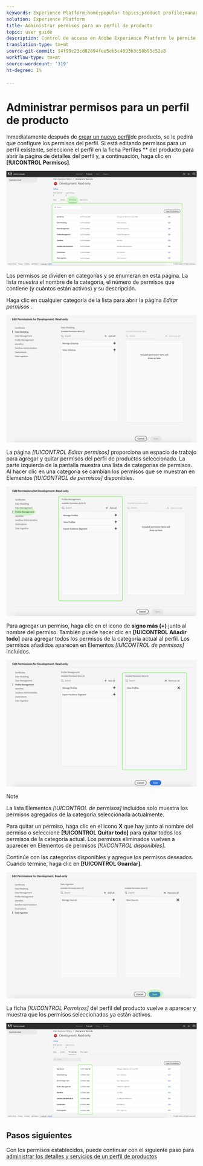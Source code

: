 ```yaml
---
keywords: Experience Platform;home;popular topics;product profile;manage permissions
solution: Experience Platform
title: Administrar permisos para un perfil de producto
topic: user guide
description: Control de acceso en Adobe Experience Platform le permite administrar funciones y permisos para diversas funciones de la plataforma mediante Adobe Admin Console. Este documento sirve como guía para administrar los permisos de un perfil de productos para Platform.
translation-type: tm+mt
source-git-commit: 14f99c23cd82894fee5eb5c4093b3c50b95c52e8
workflow-type: tm+mt
source-wordcount: '319'
ht-degree: 1%

---
```



# Administrar permisos para un perfil de producto

Inmediatamente después de [crear un nuevo perfil](#create-a-new-product-profile)de producto, se le pedirá que configure los permisos del perfil. Si está editando permisos para un perfil existente, seleccione el perfil en la ficha Perfiles ** del producto para abrir la página de detalles del perfil y, a continuación, haga clic en **[!UICONTROL Permisos]**.

![perfil-permissions](../images/profile-permissions.png)

Los permisos se dividen en categorías y se enumeran en esta página. La lista muestra el nombre de la categoría, el número de permisos que contiene (y cuántos están activos) y su descripción.

Haga clic en cualquier categoría de la lista para abrir la página *Editar permisos* .

![edit-permissions](../images/edit-permissions.png)

La página *[!UICONTROL Editar permisos]* proporciona un espacio de trabajo para agregar y quitar permisos del perfil de productos seleccionado. La parte izquierda de la pantalla muestra una lista de categorías de permisos. Al hacer clic en una categoría se cambian los permisos que se muestran en Elementos *[!UICONTROL de permisos]* disponibles.

![change-permissions-categoría](../images/change-permissions-category.png)

Para agregar un permiso, haga clic en el icono de **signo más (+)** junto al nombre del permiso. También puede hacer clic en **[!UICONTROL Añadir todo]** para agregar todos los permisos de la categoría actual al perfil. Los permisos añadidos aparecen en Elementos *[!UICONTROL de permisos]* incluidos.

![add-permissions](../images/add-permissions.png)

>[!NOTE]
>
>La lista Elementos *[!UICONTROL de permisos]* incluidos solo muestra los permisos agregados de la categoría seleccionada actualmente.

Para quitar un permiso, haga clic en el icono **X** que hay junto al nombre del permiso o seleccione **[!UICONTROL Quitar todo]** para quitar todos los permisos de la categoría actual. Los permisos eliminados vuelven a aparecer en Elementos de permisos *[!UICONTROL disponibles]*.

Continúe con las categorías disponibles y agregue los permisos deseados. Cuando termine, haga clic en **[!UICONTROL Guardar]**.

![permissions-end](../images/permissions-finish.png)

La ficha *[!UICONTROL Permisos]* del perfil del producto vuelve a aparecer y muestra que los permisos seleccionados ya están activos.

![added-permissions](../images/added-permissions.png)

## Pasos siguientes

Con los permisos establecidos, puede continuar con el siguiente paso para [administrar los detalles y servicios de un perfil de productos](details-and-services.md)